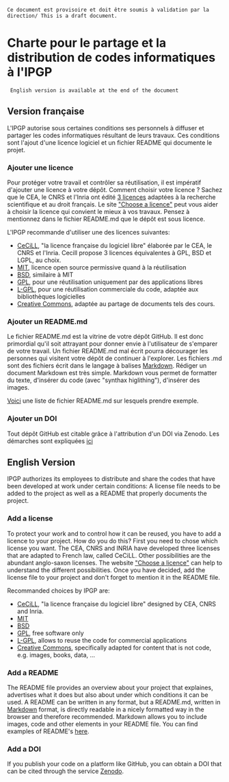 `Ce document est provisoire et doit être soumis à validation par la direction/
This is a draft document.`


# Charte pour le partage et la distribution de codes informatiques à l'IPGP
` English version is available at the end of the document`


## Version française
L'IPGP autorise sous certaines conditions ses personnels à diffuser et partager
les codes informatiques résultant de leurs travaux. Ces conditions sont l'ajout
d'une licence logiciel et un fichier README qui documente le projet.


### Ajouter une licence
Pour protéger votre travail et contrôler sa réutilisation, il est impératif
d'ajouter une licence à votre dépôt. Comment choisir votre licence ? Sachez que
le CEA, le CNRS et l'Inria ont édité [3 licences](http://www.cecill.info)
adaptées à la recherche scientifique et au droit français. Le site ["Choose a
licence"](http://choosealicense.com/) peut vous aider à choisir la licence qui
convient le mieux à vos travaux. Pensez à mentionnez dans le fichier README.md
que le dépôt est sous licence.

L'IPGP recommande d'utiliser une des licences suivantes: 
  * [CeCiLL](http://www.cecill.info/), "la licence française du logiciel libre"
    élaborée par le CEA, le CNRS et l'Inria. Cecill propose 3 licences
    équivalentes à GPL, BSD et LGPL, au choix.
  * [MIT](https://opensource.org/licenses/MIT), licence open source permissive
    quand à la réutilisation
  * [BSD](https://opensource.org/licenses/BSD-3-Clause), similaire à MIT
  * [GPL](http://www.gnu.org/licenses/gpl-3.0.en.html), pour une réutilisation
    uniquement par des applications libres
  * [L-GPL](http://www.gnu.org/licenses/old-licenses/lgpl-2.1.en.html), pour
    une réutilisation commerciale du code, adaptée aux bibliothèques logicielles
  * [Creative Commons](http://creativecommons.org/), adaptée au partage de
    documents tels des cours.

  
### Ajouter un README.md
Le fichier README.md est la vitrine de votre dépôt GitHub. Il est donc
primordial qu'il soit attrayant pour donner envie à l'utilisateur de s'emparer
de votre travail. Un fichier README.md mal écrit pourra décourager les
personnes qui visitent votre dépôt de continuer à l'explorer.
Les fichiers .md sont des fichiers écrit dans le langage à balises
[Markdown](https://en.wikipedia.org/wiki/Markdown). Rédiger un document
Markdown est très simple. Markdown vous permet de formatter
du texte, d'insérer du code (avec "synthax higlithing"), d'insérer des images.

[Voici](link_list.md) une liste de fichier README.md sur lesquels prendre
exemple.


### Ajouter un DOI
Tout dépôt GitHub est citable grâce à l'attribution d'un DOI via Zenodo. Les
démarches sont expliquées
[ici](https://guides.github.com/activities/citable-code/)


## English Version
IPGP authorizes its employees to distribute and share the codes that have been
developed at work under certain conditions: A license file needs to be added to
the project as well as a README that properly documents the project.


### Add a license
To protect your work and to control how it can be reused, you have to add a
licence to your project. How do you do this? First you need to chose which
license you want. The CEA, CNRS and INRIA have developed three licenses
that are adapted to French law, called CeCiLL. Other possibilities are the
abundant anglo-saxon licenses. The website
["Choose a licence"](http://choosealicense.com/)
can help to understand the different possibilities.  Once you have decided, add
the license file to your project and don't forget to mention it in the README
file.

Recommanded choices by IPGP are:

  * [CeCiLL](http://www.cecill.info/), "la licence française du logiciel libre"
    designed by CEA, CNRS and Inria. 
  * [MIT](https://opensource.org/licenses/MIT)
  * [BSD](https://opensource.org/licenses/BSD-3-Clause)
  * [GPL](http://www.gnu.org/licenses/gpl-3.0.en.html), free software only
  * [L-GPL](http://www.gnu.org/licenses/old-licenses/lgpl-2.1.en.html), allows
    to reuse the code for commercial applications
  * [Creative Commons](http://creativecommons.org/), specifically adapted for
    content that is not code, e.g. images, books, data, ...  


### Add a README
The README file provides an overview about your project that explaines,
advertises what it does but also about under which conditions it can be used.
A README can be written in any format, but a README.md, written in
[Markdown](https://en.wikipedia.org/wiki/Markdown) format, is directly readable
in a nicely formatted way in the browser and therefore recommended. Markdown
allows you to include images, code and other elements in your README file.
You can find examples of README's [here](link_list.md).


### Add a DOI
If you publish your code on a platform like GitHub, you can obtain a DOI that
can be cited through the service
[Zenodo](https://guides.github.com/activities/citable-code/).
